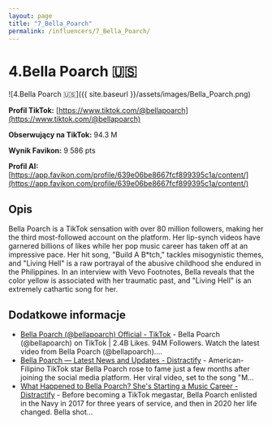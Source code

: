 ```yaml
---
layout: page
title: "7_Bella_Poarch"
permalink: /influencers/7_Bella_Poarch/
---
```


# 4.Bella Poarch 🇺🇸

![4.Bella Poarch 🇺🇸]({{ site.baseurl }}/assets/images/Bella_Poarch.png)

**Profil TikTok:** [https://www.tiktok.com/@bellapoarch](https://www.tiktok.com/@bellapoarch)

**Obserwujący na TikTok:** 94.3 M

**Wynik Favikon:** 9 586 pts

**Profil AI:** [https://app.favikon.com/profile/639e06be8667fcf899395c1a/content/](https://app.favikon.com/profile/639e06be8667fcf899395c1a/content/)

## Opis

Bella Poarch is a TikTok sensation with over 80 million followers, making her the third most-followed account on the platform. Her lip-synch videos have garnered billions of likes while her pop music career has taken off at an impressive pace. Her hit song, "Build A B*tch," tackles misogynistic themes, and "Living Hell" is a raw portrayal of the abusive childhood she endured in the Philippines. In an interview with Vevo Footnotes, Bella reveals that the color yellow is associated with her traumatic past, and "Living Hell" is an extremely cathartic song for her.

## Dodatkowe informacje

- [Bella Poarch (@bellapoarch) Official - TikTok](https://www.tiktok.com/@bellapoarch) - Bella Poarch (@bellapoarch) on TikTok | 2.4B Likes. 94M Followers. Watch the latest video from Bella Poarch (@bellapoarch)....
- [Bella Poarch — Latest News and Updates - Distractify](https://www.distractify.com/t/bella-poarch) - American-Filipino TikTok star Bella Poarch rose to fame just a few months after joining the social media platform. Her viral video, set to the song "M...
- [What Happened to Bella Poarch? She's Starting a Music Career - Distractify](https://www.distractify.com/p/what-happened-to-bella-poarch) - Before becoming a TikTok megastar, Bella Poarch enlisted in the Navy in 2017 for three years of service, and then in 2020 her life changed. Bella shot...

